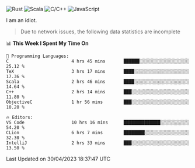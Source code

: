![Rust](https://img.shields.io/badge/Rust-000000?style=flat-square&logo=rust&logoColor=white)
![Scala](https://img.shields.io/badge/Scala-DC322F?style=flat-square&logo=Scala)
![C/C++](https://img.shields.io/badge/C++-00599c?style=flat-square&logo=C%2B%2B)
![JavaScript](https://img.shields.io/badge/JavaScript-323330?style=flat-square&logo=javascript&logoColor=F7DF1E)

I am an idiot.

> Due to network issues, the following data statistics are incomplete

<!--START_SECTION:waka-->
📊 **This Week I Spent My Time On** 

```text
💬 Programming Languages: 
C                        4 hrs 45 mins       ██████░░░░░░░░░░░░░░░░░░░   25.12 % 
TeX                      3 hrs 17 mins       ████░░░░░░░░░░░░░░░░░░░░░   17.36 % 
Scala                    2 hrs 46 mins       ████░░░░░░░░░░░░░░░░░░░░░   14.64 % 
C++                      2 hrs 14 mins       ███░░░░░░░░░░░░░░░░░░░░░░   11.80 % 
ObjectiveC               1 hr 56 mins        ███░░░░░░░░░░░░░░░░░░░░░░   10.20 % 

🔥 Editors: 
VS Code                  10 hrs 16 mins      ██████████████░░░░░░░░░░░   54.20 % 
CLion                    6 hrs 7 mins        ████████░░░░░░░░░░░░░░░░░   32.30 % 
IntelliJ                 2 hrs 33 mins       ███░░░░░░░░░░░░░░░░░░░░░░   13.50 % 
```


 Last Updated on 30/04/2023 18:37:47 UTC
<!--END_SECTION:waka-->
